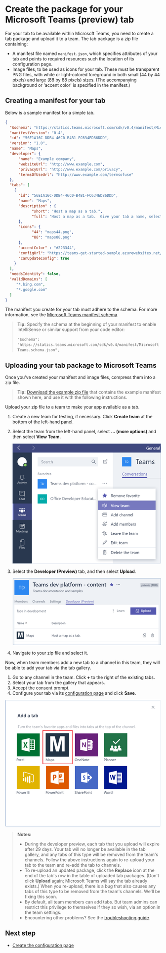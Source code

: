﻿# Create the package for your Microsoft Teams (preview) tab

For your tab to be available within Microsoft Teams, you need to create a tab package and upload it to a team. The tab package is a zip file containing:

- A manifest file named `manifest.json`, which specifies attributes of your tab and points to required resources such the location of its configuration page.
- Image files, to be used as icons for your tab.  These must be transparent PNG files, with white or light-colored foreground in both small (44 by 44 pixels) and large (88 by 88 pixels) sizes.  (The accompanying background or 'accent color' is specified in the manifest.)

## Creating a manifest for your tab 

Below is a sample manifest for a simple tab.

```json
{
  "$schema": "https://statics.teams.microsoft.com/sdk/v0.4/manifest/MicrosoftTeams.schema.json",
  "manifestVersion": "0.4",
  "id": "56E1A16C-DDB4-46C0-B4B1-FC634ED86DDD",
  "version": "1.0",
  "name": "Maps",
  "developer": {
      "name": "Example company",   
      "websiteUrl": "http://www.example.com",
      "privacyUrl": "http://www.example.com/privacy",
      "termsOfUseUrl": "http://www.example.com/termsofuse"
  },
  "tabs": [
    {
      "id": "56E1A16C-DDB4-46C0-B4B1-FC634ED86DDD",
      "name": "Maps",  
      "description" : {
            "short": "Host a map as a tab.",
            "full": "Host a map as a tab.  Give your tab a name, select Bing Maps or Google Maps, and click save."
      },
      "icons": {
            "44": "maps44.png",
            "88": "maps88.png"
      },
      "accentColor" : "#223344",
      "configUrl": "https://teams-get-started-sample.azurewebsites.net/tabconfig.html",
      "canUpdateConfig": true
    }
  ],
  "needsIdentity": false,
  "validDomains": [
     "*.bing.com",
     "*.google.com"
  ]
}
```

The manifest you create for your tab must adhere to the schema. For more information, see the [Microsoft Teams manifest schema](schema.md).

> **Tip:** Specify the schema at the beginning of your manifest to enable IntelliSense or similar support from your code editor:
> 
> `"$schema": "https://statics.teams.microsoft.com/sdk/v0.4/manifest/MicrosoftTeams.schema.json",`

## Uploading your tab package to Microsoft Teams

Once you've created your manifest and image files, compress them into a zip file.

> **Tip:** [Download the example zip file](https://github.com/OfficeDev/microsoft-teams-sample-get-started/blob/master/package/MapsTab.zip) that contains the example manifest shown here, and use it with the following instructions. 

Upload your zip file to a team to make your app available as a tab.

1. Create a new team for testing, if necessary.  Click **Create team** at the bottom of the left-hand panel.
2. Select the team from the left-hand panel, select **... (more options)** and then select **View Team**.
	
	![Screenshot of the more options menu, with the View Teams option selected.](images/tab_view_team.png)
3. Select the **Developer (Preview)** tab, and then select **Upload**.

	![Screenshot of the Developer pane, with tabs in development listed.](images/tab_sideload.png)

4. Navigate to your zip file and select it.


Now, when team members add a new tab to a channel in this team, they will be able to add your tab via the tab gallery.


1. Go to any channel in the team.  Click **+** to the right of the existing tabs.
2. Select your tab from the gallery that appears.
3. Accept the consent prompt.
4. Configure your tab via its [configuration page](createconfigpage.md) and click **Save**. 

![The Add a tab dialog box, featuring a gallery of available tabs.](images/tab_gallery.png)

> **Notes:**
> * During the developer preview, each tab that you upload will expire after 29 days.  Your tab will no longer be available in the tab gallery, and any tabs of this type will be removed from the team's channels.  Follow the above instructions again to re-upload your tab to the team and re-add the tab to channels.
> * To re-upload an updated package, click the **Replace** icon at the end of the tab's row in the table of uploaded tab packages.  (Don't click **Upload** again; Microsoft Teams will say the tab already exists.)  When you re-upload, there is a bug that also causes any tabs of this type to be removed from the team's channels.  We'll be fixing this soon.       
> * By default, all team members can add tabs.  But team admins can restrict this privilege to themselves if they so wish, via an option in the team settings.
> * Encountering other problems?  See the [troubleshooting guide](troubleshooting.md).

## Next step

* [Create the configuration page](createconfigpage.md)
